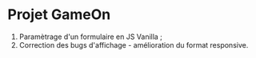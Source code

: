 # Projet GameOn
1. Paramètrage d'un formulaire en JS Vanilla ;
2. Correction des bugs d'affichage - amélioration du format responsive.
